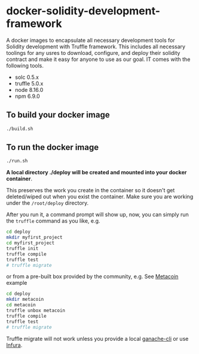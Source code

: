 # docker-solidity-development-framework

A docker images to encapsulate all necessary development tools for Solidity development with Truffle framework.
This includes all necessary toolings for any usres to download, configure, and deploy their solidity contract
and make it easy for anyone to use as our goal. IT comes with the following tools.

- solc 0.5.x
- truffle 5.0.x
- node 8.16.0
- npm 6.9.0

## To build your docker image

```bash
./build.sh
```

## To run the docker image

```bash
./run.sh
```

**A local directory ./deploy will be created and mounted into your docker container**.

This preserves the work you create in the container so it doesn't get deleted/wiped out when
you exist the container. Make sure you are working under the `/root/deploy` directory.

After you run it, a command prompt will show up, now, you can simply run the `truffle` command
as you like, e.g.

```bash
cd deploy
mkdir myfirst_project
cd myfirst_project
truffle init
truffle compile
truffle test
# truffle migrate
```

or from a pre-built box provided by the community, e.g. See [Metacoin](https://truffleframework.com/boxes/metacoin) example

```bash
cd deploy
mkdir metacoin
cd metacoin
truffle unbox metacoin
truffle compile
truffle test
# truffle migrate
```

Truffle migrate will not work unless you provide a local [ganache-cli](https://github.com/trufflesuite/ganache-cli)
or use [Infura](https://truffleframework.com/tutorials/using-infura-custom-provider).
